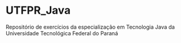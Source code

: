 # UTFPR_Java
Repositório de exercícios da especialização em Tecnologia Java da Universidade Tecnológica Federal do Paraná

